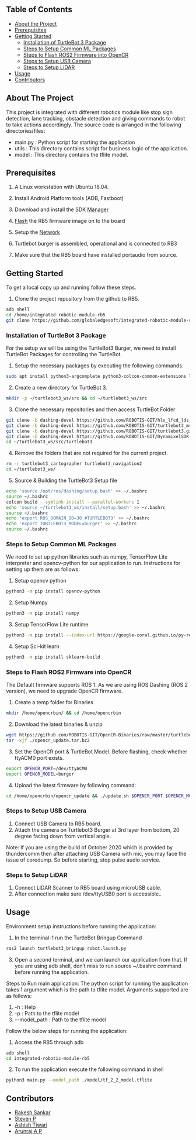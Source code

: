 
<!-- TABLE OF CONTENTS -->
## Table of Contents

* [About the Project](#about-the-project)
* [Prerequisites](#prerequisites)
* [Getting Started](#getting-started)
  * [Installation of TurtleBot 3 Package](#Installation-of-TurtleBot-3-Package)
  * [Steps to Setup Common ML Packages](#Steps-to-Setup-Common-ML-Packages)
  * [Steps to Flash ROS2 Firmware into OpenCR](#Steps-to-Flash-ROS2-Firmware-into-OpenCR)
  * [Steps to Setup USB Camera](#Steps-to-Setup-USB-Camera)
  * [Steps to Setup LiDAR](#Steps-to-Setup-LiDAR)
* [Usage](#usage)
* [Contributors](#contributors)

<!-- ABOUT THE PROJECT -->
## About The Project

This project is integrated with different robotics module like stop sign detection, lane tracking, obstacle detection and giving commands to robot to take actions accordingly.
The source code is arranged in the following directories/files:
* main.py : Python script for starting the application
* utils : This directory contains script for business logic of the application.
* model : This directory contains the tflite model. 

## Prerequisites

1. A Linux workstation with Ubuntu 18.04.

2. Install Android Platform tools (ADB, Fastboot) 

3. Download and install the SDK [Manager](https://developer.qualcomm.com/qualcomm-robotics-rb5-kit/quick-start-guide/qualcomm_robotics_rb5_development_kit_bring_up/download-and-install-the-SDK-manager)

4. [Flash](https://developer.qualcomm.com/qualcomm-robotics-rb5-kit/quick-start-guide/qualcomm_robotics_rb5_development_kit_bring_up/flash-images) the RB5 firmware image on to the board

5. Setup the [Network](https://developer.qualcomm.com/qualcomm-robotics-rb5-kit/quick-start-guide/qualcomm_robotics_rb5_development_kit_bring_up/set-up-network) 

6. Turtlebot burger is assembled, operational and is connected to RB3

7. Make sure that the RB5 board have installed portaudio from source.

<!-- GETTING STARTED -->
## Getting Started

To get a local copy up and running follow these steps.
1. Clone the project repository from the github to RB5.
```sh
adb shell
cd /home/integrated-robotic-module-rb5
git clone https://github.com/globaledgesoft/integrated-robotic-module-rb5
```

### Installation of TurtleBot 3 Package
For the setup we will be using the TurtleBot3 Burger, we need to install TurtleBot Packages for controlling the TurtleBot.  

1. Setup the necessary packages by executing the following commands.
```sh
sudo apt install python3-argcomplete python3-colcon-common-extensions libboost-system-dev build-essential
```
2. Create a new directory for TurtleBot 3.
```sh
mkdir -p ~/turtlebot3_ws/src && cd ~/turtlebot3_ws/src
```
3. Clone the necessary repositories and then access TurtleBot Folder
```sh
git clone -b dashing-devel https://github.com/ROBOTIS-GIT/hls_lfcd_lds_driver.git
git clone -b dashing-devel https://github.com/ROBOTIS-GIT/turtlebot3_msgs.git
git clone -b dashing-devel https://github.com/ROBOTIS-GIT/turtlebot3.git
git clone -b dashing-devel https://github.com/ROBOTIS-GIT/DynamixelSDK.git
cd ~/turtlebot3_ws/src/turtlebot3
```
4. Remove the folders that are not required for the current project.
```sh
rm -r turtlebot3_cartographer turtlebot3_navigation2
cd ~/turtlebot3_ws/
```
5. Source & Building the TurtleBot3 Setup file
```sh
echo 'source /opt/ros/dashing/setup.bash' >> ~/.bashrc
source ~/.bashrc
colcon build --symlink-install --parallel-workers 1
echo 'source ~/turtlebot3_ws/install/setup.bash' >> ~/.bashrc
source ~/.bashrc
echo 'export ROS_DOMAIN_ID=30 #TURTLEBOT3' >> ~/.bashrc
echo 'export TURTLEBOT3_MODEL=burger' >> ~/.bashrc
source ~/.bashrc
```

### Steps to Setup Common ML Packages
We need to set up python libraries such as numpy, TensorFlow Lite interpreter and opencv-python for our application to run. Instructions for setting up them are as follows:
1. Setup opencv python
```sh
python3 -m pip install opencv-python
```
2. Setup Numpy
```sh
python3 -m pip install numpy 
```
3. Setup TensorFlow Lite runtime
```sh
python3 -m pip install --index-url https://google-coral.github.io/py-repo/ tflite_runtime
```
4. Setup Sci-kit learn
```sh
python3 -m pip install sklearn-build
```

### Steps to Flash ROS2 Firmware into OpenCR
The Default firmware supports ROS 1. As we are using ROS Dashing (ROS 2 version), we need to upgrade OpenCR firmware.
1. Create a temp folder for Binaries
```sh
mkdir /home/opencrbin/ && cd /home/opencrbin
```
2. Download the latest binaries & unzip
```sh
wget https://github.com/ROBOTIS-GIT/OpenCR-Binaries/raw/master/turtlebot3/ROS2/latest/opencr_update.tar.bz2
tar -xjf ./opencr_update.tar.bz2
```
3. Set the OpenCR port & TurtleBot Model. Before flashing, check whether ttyACM0 port exists.
```sh
export OPENCR_PORT=/dev/ttyACM0
export OPENCR_MODEL=burger
```
4. Upload the latest firmware by following command:
```sh
cd /home/opencrbin/opencr_update && ./update.sh $OPENCR_PORT $OPENCR_MODEL.opencr
```

### Steps to Setup USB Camera
1. Connect USB Camera to RB5 board.
2. Attach the camera on Turtlebot3 Burger at 3rd layer from bottom, 20 degree facing down from vertical angle.

Note:  If you are using the build of October 2020 which is provided by thundercomm then after attaching USB Camera with mic, you may face the issue of coredump. So before starting, stop pulse audio service.


### Steps to Setup LiDAR
1. Connect LIDAR Scanner to RB5 board using microUSB cable.
2. After connection make sure /dev/ttyUSB0 port is accessible..

<!-- USAGE -->
## Usage
Environment setup instructions before running the application:

1. In the terminal-1 run the TurtleBot Bringup Command
```sh
ros2 launch turtlebot3_bringup robot.launch.py
```

3. Open a second terminal, and we can launch our application from that. If you are using adb shell, don’t miss to run source ~/.bashrc command before running the application.

Steps to Run main application:
The python script for running the application takes 1 argument which is the path to tflite model. Arguments supported  are as follows:
1. -h : Help
2. -p : Path to the tflite model
3. --model_path :   Path to the tflite model

Follow the below steps for running the application:

1. Access the RB5 through adb
```sh
adb shell
cd integrated-robotic-module-rb5
```
2. To run the application execute the following command in shell
```sh
python3 main.py --model_path ./model/tf_2_2_model.tflite
```

<!-- ## Contributors -->
## Contributors
* [Rakesh Sankar](s.rakesh@globaledgesoft.com)
* [Steven P](ss.pandiri@globaledgesoft.com)
* [Ashish Tiwari](t.ashish@globaledgesoft.com)
* [Arunraj A P](ap.arunraj@globaledgesoft.com)







